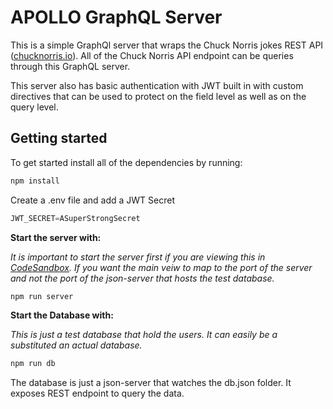 # APOLLO GraphQL Server

This is a simple GraphQl server that wraps the Chuck Norris jokes REST API ([chucknorris.io](https://api.chucknorris.io/)). All of the Chuck Norris API endpoint can be queries through this GraphQL server.

This server also has basic authentication with JWT built in with custom directives that can be used to protect on the field level as well as on the query level.

## Getting started

To get started install all of the dependencies by running:

```javascript
npm install
```

Create a .env file and add a JWT Secret

```javascript
JWT_SECRET=ASuperStrongSecret
```

**Start the server with:**

_It is important to start the server first if you are viewing this in [CodeSandbox](https://codesandbox.io). If you want the main veiw to map to the port of the server and not the port of the json-server that hosts the test database._

```javascript
npm run server
```

**Start the Database with:**

_This is just a test database that hold the users. It can easily be a substituted an actual database._

```javascript
npm run db
```

The database is just a json-server that watches the db.json folder. It exposes REST endpoint to query the data.

